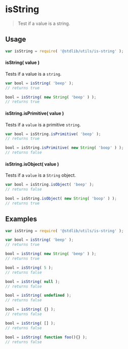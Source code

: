# isString

> Test if a value is a string.


<section class="usage">

## Usage

``` javascript
var isString = require( '@stdlib/utils/is-string' );
```

#### isString( value )

Tests if a value is a `string`.

``` javascript
var bool = isString( 'beep' );
// returns true

bool = isString( new String( 'beep' ) );
// returns true
```

#### isString.isPrimitive( value )

Tests if a `value` is a primitive `string`.

``` javascript
var bool = isString.isPrimitive( 'beep' );
// returns true

bool = isString.isPrimitive( new String( 'boop' ) );
// returns false
```

#### isString.isObject( value )

Tests if a `value` is a `String` object.

``` javascript
var bool = isString.isObject( 'beep' );
// returns false

bool = isString.isObject( new String( 'boop' ) );
// returns true
```

</section>

<!-- /.usage -->


<section class="examples">

## Examples

``` javascript
var isString = require( '@stdlib/utils/is-string' );

var bool = isString( 'beep' );
// returns true

bool = isString( new String( 'beep' ) );
// returns true

bool = isString( 5 );
// returns false

bool = isString( null );
// returns false

bool = isString( undefined );
// returns false

bool = isString( {} );
// returns false

bool = isString( [] );
// returns false

bool = isString( function foo(){} );
// returns false
```
</section>

<!-- /.examples -->


<section class="links">

</section>

<!-- /.links -->
